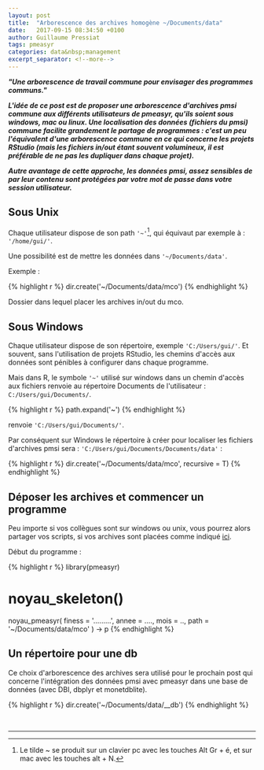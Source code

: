```yaml
---
layout: post
title:  "Arborescence des archives homogène ~/Documents/data"
date:   2017-09-15 08:34:50 +0100
author: Guillaume Pressiat
tags: pmeasyr
categories: data&nbsp;management
excerpt_separator: <!--more-->
---
```


***"Une arborescence de travail commune pour envisager des programmes communs."***

<!--more-->


***L'idée de ce post est de proposer une arborescence d'archives pmsi commune aux différents utilisateurs de pmeasyr, qu'ils soient sous windows, mac ou linux. Une localisation des données (fichiers du pmsi) commune facilite grandement le partage de programmes : c'est un peu l'équivalent d'une arborescence commune en ce qui concerne les projets RStudio (mais les fichiers in/out étant souvent volumineux, il est préférable de ne pas les dupliquer dans chaque projet).***

***Autre avantage de cette approche, les données pmsi, assez sensibles de par leur contenu sont protégées par votre mot de passe dans votre session utilisateur.***


## Sous Unix

Chaque utilisateur dispose de son path `'~'`[^1], qui équivaut par exemple à : `'/home/gui/'`.

Une possibilité est de mettre les données dans `'~/Documents/data'`.

Exemple : 

{% highlight r %}
dir.create('~/Documents/data/mco')
{% endhighlight %}

Dossier dans lequel placer les archives in/out du mco.


## Sous Windows

Chaque utilisateur dispose de son répertoire, exemple `'C:/Users/gui/'`. Et souvent, sans l'utilisation de projets RStudio, les chemins d'accès aux données sont pénibles à configurer dans chaque programme.

Mais dans R, le symbole `'~'` utilisé sur windows dans un chemin d'accès aux fichiers renvoie au répertoire Documents de l'utilisateur : `C:/Users/gui/Documents/`.


{% highlight r %}
path.expand('~')
{% endhighlight %}

renvoie `'C:/Users/gui/Documents/'`.

Par conséquent sur Windows le répertoire à créer pour localiser les fichiers d'archives pmsi sera : `'C:/Users/gui/Documents/Documents/data'` :

{% highlight r %}
dir.create('~/Documents/data/mco', recursive = T)
{% endhighlight %}

## Déposer les archives et commencer un programme

Peu importe si vos collègues sont sur windows ou unix, vous pourrez alors partager vos scripts, si vos archives sont placées comme indiqué [ici](https://guillaumepressiat.github.io/pmeasyr/archives.html#arborescence-des-archives). 

Début du programme : 

{% highlight r %}
library(pmeasyr)
# noyau_skeleton()
noyau_pmeasyr(
  finess = '.........',
  annee  = ....,
  mois   = ..,
  path   = '~/Documents/data/mco'
) -> p
{% endhighlight %}

## Un répertoire pour une db


Ce choix d'arborescence des archives sera utilisé pour le prochain post qui concerne l'intégration des données pmsi avec pmeasyr dans une base de données (avec DBI, dbplyr et monetdblite).

{% highlight r %}
dir.create('~/Documents/data/__db')
{% endhighlight %}



<br>

------

[^1]: Le tilde ~ se produit sur un clavier pc avec les touches Alt Gr + é, et sur mac avec les touches alt + N.
